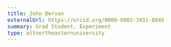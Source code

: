 ```yaml
---
title: John Dervan
externalUrl: https://orcid.org/0000-0002-3931-0845
summary: Grad Student, Experiment
type: altnortheasternuniversity
---
```

